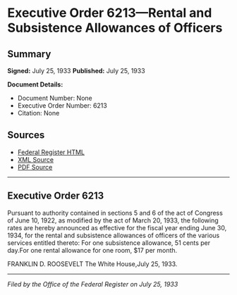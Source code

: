 # Executive Order 6213—Rental and Subsistence Allowances of Officers

## Summary

**Signed:** July 25, 1933
**Published:** July 25, 1933

**Document Details:**
- Document Number: None
- Executive Order Number: 6213
- Citation: None

## Sources
- [Federal Register HTML](https://www.presidency.ucsb.edu/documents/executive-order-6213-rental-and-subsistence-allowances-officers)
- [XML Source](None)
- [PDF Source](None)

---

## Executive Order 6213

Pursuant to authority contained in sections 5 and 6 of the act of Congress of June 10, 1922, as modified by the act of March 20, 1933, the following rates are hereby announced as effective for the fiscal year ending June 30, 1934, for the rental and subsistence allowances of officers of the various services entitled thereto:
For one subsistence allowance, 51 cents per day.For one rental allowance for one room, $17 per month.

FRANKLIN D. ROOSEVELT
The White House,July 25, 1933.

---

*Filed by the Office of the Federal Register on July 25, 1933*
